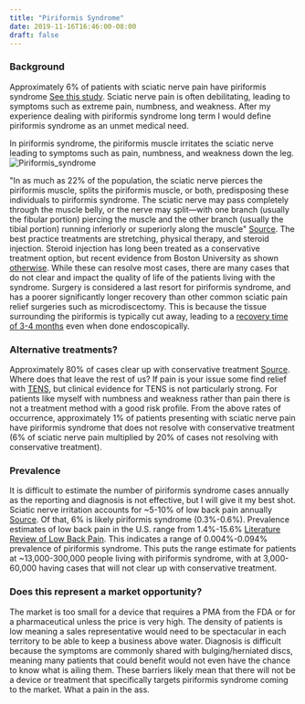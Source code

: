 ```yaml
---
title: "Piriformis Syndrome"
date: 2019-11-16T16:46:00-08:00
draft: false
---
```


### Background
Approximately 6% of patients with sciatic nerve pain have piriformis syndrome [See this study](http://www.jmedsoc.org/article.asp?issn=0972-4958;year=2013;volume=27;issue=2;spage=94;epage=99;aulast=Singh). Sciatic nerve pain is often debilitating, leading to symptoms such as extreme pain, numbness, and weakness. After my experience dealing with piriformis syndrome long term I would define piriformis syndrome as an unmet medical need.

In piriformis syndrome, the piriformis muscle irritates the sciatic nerve leading to symptoms such as pain, numbness, and weakness down the leg.
![Piriformis_syndrome](/images/Piriformis_syndrome.jpg)

"In as much as 22% of the population, the sciatic nerve pierces the piriformis muscle, splits the piriformis muscle, or both, predisposing these individuals to piriformis syndrome. The sciatic nerve may pass completely through the muscle belly, or the nerve may split—with one branch (usually the fibular portion) piercing the muscle and the other branch (usually the tibial portion) running inferiorly or superiorly along the muscle" [Source](https://jaoa.org/article.aspx?articleid=2093614). The best practice treatments are stretching, physical therapy, and steroid injection. Steroid injection has long been treated as a conservative treatment option, but recent evidence from Boston University as shown [otherwise](https://www.bumc.bu.edu/busm/2019/10/15/new-evidence-hip-knee-steroid-injections-more-dangerous-than-thought/). While these can resolve most cases, there are many cases that do not clear and impact the quality of life of the patients living with the syndrome. Surgery is considered a last resort for piriformis syndrome, and has a poorer significantly longer recovery than other common sciatic pain relief surgeries such as microdiscectomy. This is because the tissue surrounding the piriformis is typically cut away, leading to a [recovery time of 3-4 months](https://academic.oup.com/jhps/article/5/3/301/5042966) even when done endoscopically.

### Alternative treatments?
Approximately 80% of cases clear up with conservative treatment [Source](https://jaoa.org/article.aspx?articleid=2093614). Where does that leave the rest of us? If pain is your issue some find relief with [TENS](https://www.ncbi.nlm.nih.gov/pmc/articles/PMC4186747/), but clinical evidence for TENS is not particularly strong. For patients like myself with numbness and weakness rather than pain there is not a treatment method with a good risk profile. From the above rates of occurrence, approximately 1% of patients presenting with sciatic nerve pain have piriformis syndrome that does not resolve with conservative treatment (6% of sciatic nerve pain multiplied by 20% of cases not resolving with conservative treatment).

### Prevalence
It is difficult to estimate the number of piriformis syndrome cases annually as the reporting and diagnosis is not effective, but I will give it my best shot. Sciatic nerve irritation accounts for ~5-10% of low back pain annually [Source](https://www.ncbi.nlm.nih.gov/pmc/articles/PMC1895638/). Of that, 6% is likely piriformis syndrome (0.3%-0.6%). Prevalence estimates of low back pain in the U.S. range from 1.4%-15.6% [Literature Review of Low Back Pain](https://link.springer.com/article/10.1007/s00296-019-04273-0). This indicates a range of 0.004%-0.094% prevalence of piriformis syndrome. This puts the range estimate for patients at ~13,000-300,000 people living with piriformis syndrome, with at 3,000-60,000 having cases that will not clear up with conservative treatment.

### Does this represent a market opportunity?
The market is too small for a device that requires a PMA from the FDA or for a pharmaceutical unless the price is very high. The density of patients is low meaning a sales representative would need to be spectacular in each territory to be able to keep a business above water. Diagnosis is difficult because the symptoms are commonly shared with bulging/herniated discs, meaning many patients that could benefit would not even have the chance to know what is ailing them. These barriers likely mean that there will not be a device or treatment that specifically targets piriformis syndrome coming to the market. What a pain in the ass.
